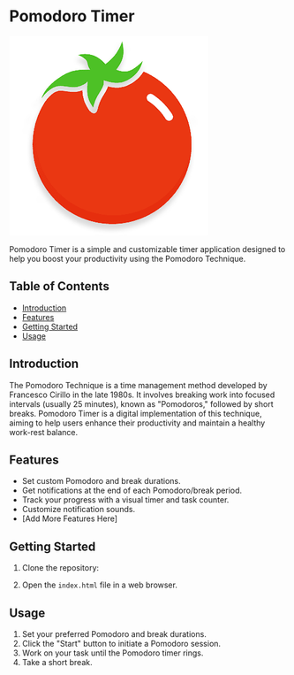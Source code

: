 # Pomodoro Timer

![Pomodoro Timer](https://github.com/islamoomostafa/PomodoroTimer/blob/main/backgroung.png?)

Pomodoro Timer is a simple and customizable timer application designed to help you boost your productivity using the Pomodoro Technique.

## Table of Contents

- [Introduction](#introduction)
- [Features](#features)
- [Getting Started](#getting-started)
- [Usage](#usage)

## Introduction

The Pomodoro Technique is a time management method developed by Francesco Cirillo in the late 1980s. It involves breaking work into focused intervals (usually 25 minutes), known as "Pomodoros," followed by short breaks. Pomodoro Timer is a digital implementation of this technique, aiming to help users enhance their productivity and maintain a healthy work-rest balance.

## Features

- Set custom Pomodoro and break durations.
- Get notifications at the end of each Pomodoro/break period.
- Track your progress with a visual timer and task counter.
- Customize notification sounds.
- [Add More Features Here]

## Getting Started

1. Clone the repository:

2. Open the `index.html` file in a web browser.

## Usage

1. Set your preferred Pomodoro and break durations.
2. Click the "Start" button to initiate a Pomodoro session.
3. Work on your task until the Pomodoro timer rings.
4. Take a short break.



